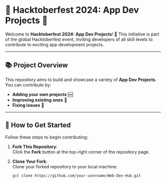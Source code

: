# 🎉 Hacktoberfest 2024: App Dev Projects 🚀

Welcome to **Hacktoberfest 2024: App Dev Projects**! 🎊 This initiative is part of the global Hacktoberfest event, inviting developers of all skill levels to contribute to exciting app development projects.

---

## 📚 Project Overview

This repository aims to build and showcase a variety of **App Dev Projects**. You can contribute by:
- **Adding your own projects** 🆕
- **Improving existing ones** 🔧
- **Fixing issues** 🐞

---

## 🚀 How to Get Started

Follow these steps to begin contributing:

1. **Fork This Repository**:  
   Click the **Fork** button at the top-right corner of the repository page.

2. **Clone Your Fork**:  
   Clone your forked repository to your local machine:  
   ```bash
   git clone https://github.com/your-username/Web-Dev-Hub.git
